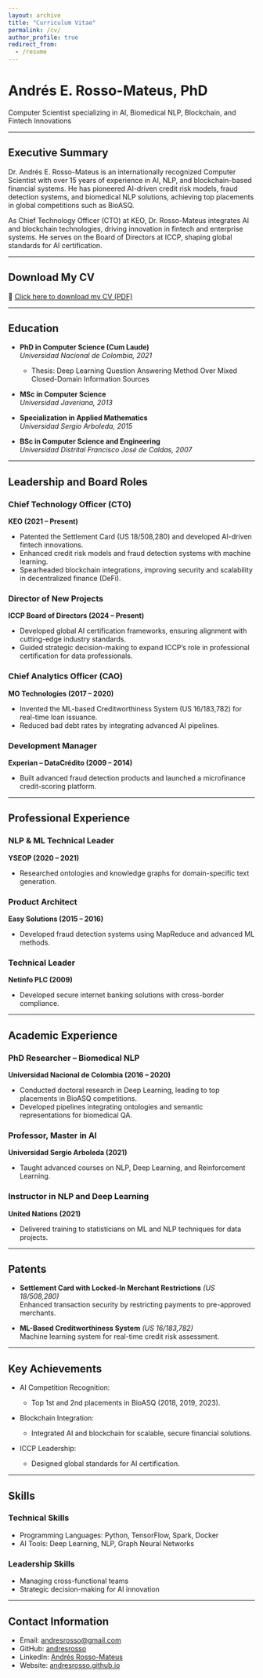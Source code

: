 ```yaml
---
layout: archive
title: "Curriculum Vitae"
permalink: /cv/
author_profile: true
redirect_from:
  - /resume
---
```


# Andrés E. Rosso-Mateus, PhD  
Computer Scientist specializing in AI, Biomedical NLP, Blockchain, and Fintech Innovations  

---

## Executive Summary  

Dr. Andrés E. Rosso-Mateus is an internationally recognized Computer Scientist with over 15 years of experience in AI, NLP, and blockchain-based financial systems. He has pioneered AI-driven credit risk models, fraud detection systems, and biomedical NLP solutions, achieving top placements in global competitions such as BioASQ.  

As Chief Technology Officer (CTO) at KEO, Dr. Rosso-Mateus integrates AI and blockchain technologies, driving innovation in fintech and enterprise systems. He serves on the Board of Directors at ICCP, shaping global standards for AI certification.  

---

## Download My CV  
📄 <a href="../files/CV_Rosso_Mateus.pdf" target="_blank">Click here to download my CV (PDF)</a>  

---

## Education  

- **PhD in Computer Science (Cum Laude)**  
  *Universidad Nacional de Colombia, 2021*  
  - Thesis: Deep Learning Question Answering Method Over Mixed Closed-Domain Information Sources  

- **MSc in Computer Science**  
  *Universidad Javeriana, 2013*  

- **Specialization in Applied Mathematics**  
  *Universidad Sergio Arboleda, 2015*  

- **BSc in Computer Science and Engineering**  
  *Universidad Distrital Francisco José de Caldas, 2007*  

---

## Leadership and Board Roles  

### Chief Technology Officer (CTO)  
**KEO (2021 – Present)**  
- Patented the Settlement Card (US 18/508,280) and developed AI-driven fintech innovations.  
- Enhanced credit risk models and fraud detection systems with machine learning.  
- Spearheaded blockchain integrations, improving security and scalability in decentralized finance (DeFi).  

### Director of New Projects  
**ICCP Board of Directors (2024 – Present)**  
- Developed global AI certification frameworks, ensuring alignment with cutting-edge industry standards.  
- Guided strategic decision-making to expand ICCP’s role in professional certification for data professionals.  

### Chief Analytics Officer (CAO)  
**MO Technologies (2017 – 2020)**  
- Invented the ML-based Creditworthiness System (US 16/183,782) for real-time loan issuance.  
- Reduced bad debt rates by integrating advanced AI pipelines.  

### Development Manager  
**Experian – DataCrédito (2009 – 2014)**  
- Built advanced fraud detection products and launched a microfinance credit-scoring platform.  

---

## Professional Experience  

### NLP & ML Technical Leader  
**YSEOP (2020 – 2021)**  
- Researched ontologies and knowledge graphs for domain-specific text generation.  

### Product Architect  
**Easy Solutions (2015 – 2016)**  
- Developed fraud detection systems using MapReduce and advanced ML methods.  

### Technical Leader  
**Netinfo PLC (2009)**  
- Developed secure internet banking solutions with cross-border compliance.  

---

## Academic Experience  

### PhD Researcher – Biomedical NLP  
**Universidad Nacional de Colombia (2016 – 2020)**  
- Conducted doctoral research in Deep Learning, leading to top placements in BioASQ competitions.  
- Developed pipelines integrating ontologies and semantic representations for biomedical QA.  

### Professor, Master in AI  
**Universidad Sergio Arboleda (2021)**  
- Taught advanced courses on NLP, Deep Learning, and Reinforcement Learning.  

### Instructor in NLP and Deep Learning  
**United Nations (2021)**  
- Delivered training to statisticians on ML and NLP techniques for data projects.  

---

## Patents  

- **Settlement Card with Locked-In Merchant Restrictions** *(US 18/508,280)*  
  Enhanced transaction security by restricting payments to pre-approved merchants.  

- **ML-Based Creditworthiness System** *(US 16/183,782)*  
  Machine learning system for real-time credit risk assessment.  

---

## Key Achievements  

- AI Competition Recognition:  
  - Top 1st and 2nd placements in BioASQ (2018, 2019, 2023).  

- Blockchain Integration:  
  - Integrated AI and blockchain for scalable, secure financial solutions.  

- ICCP Leadership:  
  - Designed global standards for AI certification.  

---

## Skills  

### Technical Skills  
- Programming Languages: Python, TensorFlow, Spark, Docker  
- AI Tools: Deep Learning, NLP, Graph Neural Networks  

### Leadership Skills  
- Managing cross-functional teams  
- Strategic decision-making for AI innovation  

---

## Contact Information  

- Email: [andresrosso@gmail.com](mailto:andresrosso@gmail.com)  
- GitHub: [andresrosso](https://github.com/andresrosso)  
- LinkedIn: [Andrés Rosso-Mateus](https://www.linkedin.com/in/andres-rosso-mateus/)  
- Website: [andresrosso.github.io](https://andresrosso.github.io)  
